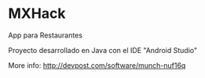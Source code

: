 # MXHack
App para Restaurantes

Proyecto desarrollado en Java con el IDE "Android Studio"

More info: http://devpost.com/software/munch-nuf16q

